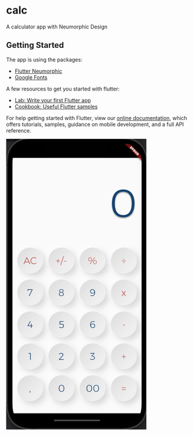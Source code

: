 # calc

A calculator app with Neumorphic Design

## Getting Started

The app is using the packages:
- [Flutter Neumorphic](https://pub.dev/packages/flutter_neumorphic)
- [Google Fonts](https://pub.dev/packages/flutter_neumorphic)

A few resources to get you started with flutter:

- [Lab: Write your first Flutter app](https://flutter.dev/docs/get-started/codelab)
- [Cookbook: Useful Flutter samples](https://flutter.dev/docs/cookbook)

For help getting started with Flutter, view our
[online documentation](https://flutter.dev/docs), which offers tutorials,
samples, guidance on mobile development, and a full API reference.

![alt text](https://github.com/arissk/CalculatorUI/blob/main/image.png)
